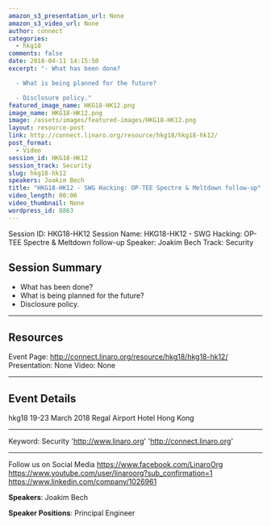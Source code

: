 ```yaml
---
amazon_s3_presentation_url: None
amazon_s3_video_url: None
author: connect
categories:
  - hkg18
comments: false
date: 2018-04-11 14:15:50
excerpt: "- What has been done?

  - What is being planned for the future?

  - Disclosure policy."
featured_image_name: HKG18-HK12.png
image_name: HKG18-HK12.png
image: /assets/images/featured-images/HKG18-HK12.png
layout: resource-post
link: http://connect.linaro.org/resource/hkg18/hkg18-hk12/
post_format:
  - Video
session_id: HKG18-HK12
session_track: Security
slug: hkg18-hk12
speakers: Joakim Bech
title: "HKG18-HK12 - SWG Hacking: OP-TEE Spectre & Meltdown follow-up"
video_length: 00:00
video_thumbnail: None
wordpress_id: 8863
---
```


Session ID: HKG18-HK12
Session Name: HKG18-HK12 - SWG Hacking: OP-TEE Spectre & Meltdown follow-up
Speaker: Joakim Bech
Track: Security

## Session Summary

- What has been done?
- What is being planned for the future?
- Disclosure policy.

---

## Resources

Event Page: http://connect.linaro.org/resource/hkg18/hkg18-hk12/
Presentation: None
Video: None

---

## Event Details

hkg18
19-23 March 2018
Regal Airport Hotel Hong Kong

---

Keyword: Security
'http://www.linaro.org'
'http://connect.linaro.org'

---

Follow us on Social Media
https://www.facebook.com/LinaroOrg
https://www.youtube.com/user/linaroorg?sub_confirmation=1
https://www.linkedin.com/company/1026961

**Speakers**: Joakim Bech

**Speaker Positions**: Principal Engineer
